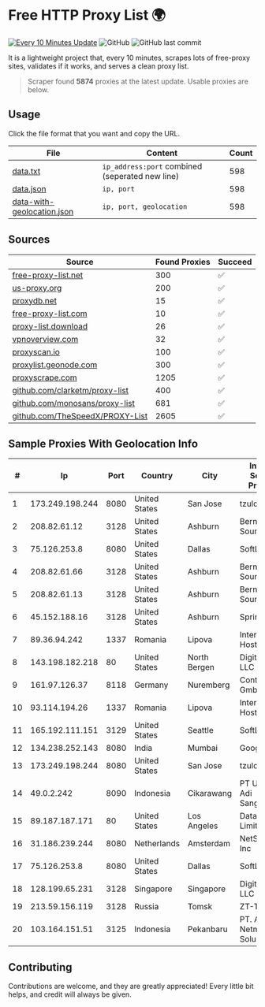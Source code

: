
# Free HTTP Proxy List 🌍

[![Every 10 Minutes Update](https://github.com/mertguvencli/http-proxy-list/actions/workflows/main.yml/badge.svg?branch=main)](https://github.com/mertguvencli/http-proxy-list/actions/workflows/main.yml)
![GitHub](https://img.shields.io/github/license/mertguvencli/http-proxy-list)
![GitHub last commit](https://img.shields.io/github/last-commit/mertguvencli/http-proxy-list)

It is a lightweight project that, every 10 minutes, scrapes lots of free-proxy sites, validates if it works, and serves a clean proxy list.


> Scraper found **5874** proxies at the latest update. Usable proxies are below.

## Usage

Click the file format that you want and copy the URL.


|File|Content|Count|
|----|-------|-----|
|[data.txt](https://raw.githubusercontent.com/mertguvencli/http-proxy-list/main/proxy-list/data.txt)|`ip_address:port` combined (seperated new line)|598|
|[data.json](https://raw.githubusercontent.com/mertguvencli/http-proxy-list/main/proxy-list/data.json)|`ip, port`|598|
|[data-with-geolocation.json](https://raw.githubusercontent.com/mertguvencli/http-proxy-list/main/proxy-list/data-with-geolocation.json)|`ip, port, geolocation`|598|

## Sources

|Source|Found Proxies|Succeed|
|------|-------------|-------|
|[free-proxy-list.net](https://free-proxy-list.net)|300|✅|
|[us-proxy.org](https://www.us-proxy.org)|200|✅|
|[proxydb.net](http://proxydb.net)|15|✅|
|[free-proxy-list.com](https://free-proxy-list.com/?page=&port=&type%5B%5D=http&type%5B%5D=https&up_time=0&search=Search)|10|✅|
|[proxy-list.download](https://www.proxy-list.download/HTTP)|26|✅|
|[vpnoverview.com](https://vpnoverview.com/privacy/anonymous-browsing/free-proxy-servers)|32|✅|
|[proxyscan.io](https://www.proxyscan.io)|100|✅|
|[proxylist.geonode.com](https://proxylist.geonode.com/api/proxy-list?limit=300&page=1&sort_by=lastChecked&sort_type=desc&protocols=http,https)|300|✅|
|[proxyscrape.com](https://api.proxyscrape.com/v2/?request=displayproxies&protocol=http&timeout=10000&country=all&ssl=all&anonymity=all)|1205|✅|
|[github.com/clarketm/proxy-list](https://raw.githubusercontent.com/clarketm/proxy-list/master/proxy-list-raw.txt)|400|✅|
|[github.com/monosans/proxy-list](https://raw.githubusercontent.com/monosans/proxy-list/main/proxies/http.txt)|681|✅|
|[github.com/TheSpeedX/PROXY-List](https://raw.githubusercontent.com/TheSpeedX/PROXY-List/master/http.txt)|2605|✅|


## Sample Proxies With Geolocation Info

|#|Ip|Port|Country|City|Internet Service Provider|
|-|--|----|-------|----|-------------------------|
|1|173.249.198.244|8080|United States|San Jose|tzulo, inc.|
|2|208.82.61.12|3128|United States|Ashburn|Bernardi Sounds|
|3|75.126.253.8|8080|United States|Dallas|SoftLayer|
|4|208.82.61.66|3128|United States|Ashburn|Bernardi Sounds|
|5|208.82.61.13|3128|United States|Ashburn|Bernardi Sounds|
|6|45.152.188.16|3128|United States|Ashburn|Sprint|
|7|89.36.94.242|1337|Romania|Lipova|Interkvm Host SRL|
|8|143.198.182.218|80|United States|North Bergen|DigitalOcean, LLC|
|9|161.97.126.37|8118|Germany|Nuremberg|Contabo GmbH|
|10|93.114.194.26|1337|Romania|Lipova|Interkvm Host SRL|
|11|165.192.111.151|3129|United States|Seattle|SoftLayer|
|12|134.238.252.143|8080|India|Mumbai|Google LLC|
|13|173.249.198.244|8080|United States|San Jose|tzulo, inc.|
|14|49.0.2.242|8090|Indonesia|Cikarawang|PT Usaha Adi Sanggoro|
|15|89.187.187.171|80|United States|Los Angeles|Datacamp Limited|
|16|31.186.239.244|8080|Netherlands|Amsterdam|NetSkope Inc|
|17|75.126.253.8|8080|United States|Dallas|SoftLayer|
|18|128.199.65.231|3128|Singapore|Singapore|DigitalOcean, LLC|
|19|213.59.156.119|3128|Russia|Tomsk|ZT-TOMSK|
|20|103.164.151.51|3125|Indonesia|Pekanbaru|PT. Aditama Netmedia Solusindo|



## Contributing

Contributions are welcome, and they are greatly appreciated! Every
little bit helps, and credit will always be given.

